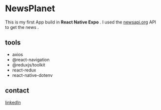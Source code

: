 # NewsPlanet

 This is my first App build in **React Native Expo** .
 I used the [newsapi.org](https://newsapi.org/) API to get the news .

## tools

- axios
- @react-navigation 
- @reduxjs/toolkit
- react-redux
- react-native-dotenv

## contact 

 [linkedIn](https://www.linkedin.com/in/francesco-aless)

 

